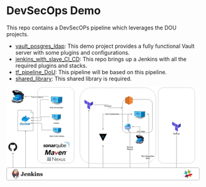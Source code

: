 DevSecOps Demo
=====

This repo contains a DevSecOPs pipeline which leverages the DOU projects.

* [vault_posgres_ldap](https://github.com/xfrarod/vault_posgres_ldap): This demo project provides a fully functional Vault server with some plugins and configurations.
* [jenkins_with_slave_CI_CD](https://github.com/gmlp/jenkins_with_slave_CI_CD): This repo brings up a Jenkins with all the required plugins and stacks.
* [tf_pipeline_DoU](https://github.com/gmlp/tf_pipeline_DoU): This pipeline will be based on this pipeline.
* [shared_library](https://github.com/gmlp/shared_library): This shared library is required.

![Pipeline](/_docs/DevSecOps_demo.png?raw=true)
